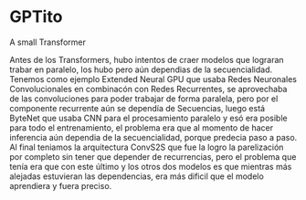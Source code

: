 # GPTito
A small Transformer

Antes de los Transformers, hubo intentos de craer modelos que lograran trabar en paralelo, los hubo pero aún dependias de la secuencialidad. Tenemos como ejemplo Extended Neural GPU que usaba Redes Neuronales Convolucionales en combinacón con Redes Recurrentes, se aprovechaba de las convoluciones para poder trabajar de forma paralela, pero por el componente recurrente aún se dependía de Secuencias, luego está ByteNet que usaba CNN para el procesamiento paralelo y esó era posible para todo el entrenamiento, el problema era que al momento de hacer inferencia aún dependia de la secuencialidad, porque predecia paso a paso. Al final teniamos la arquitectura ConvS2S que fue la logro la parelización por completo sin tener que depender de recurrencias, pero el problema que tenía era que con este último y los otros dos modelos es que mientras más alejadas estuvieran las dependencias, era más dificil que el modelo aprendiera y fuera preciso.
